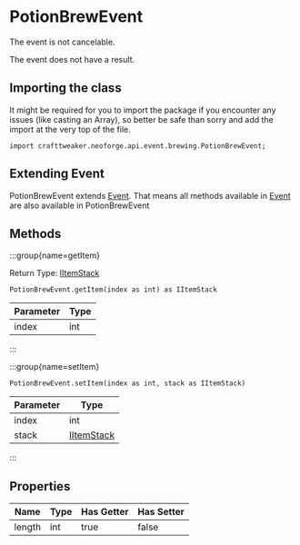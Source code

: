 # PotionBrewEvent

The event is not cancelable.

The event does not have a result.

## Importing the class

It might be required for you to import the package if you encounter any issues (like casting an Array), so better be safe than sorry and add the import at the very top of the file.
```zenscript
import crafttweaker.neoforge.api.event.brewing.PotionBrewEvent;
```


## Extending Event

PotionBrewEvent extends [Event](/neoforge/api/event/Event). That means all methods available in [Event](/neoforge/api/event/Event) are also available in PotionBrewEvent

## Methods

:::group{name=getItem}

Return Type: [IItemStack](/vanilla/api/item/IItemStack)

```zenscript
PotionBrewEvent.getItem(index as int) as IItemStack
```

| Parameter | Type |
|-----------|------|
| index     | int  |


:::

:::group{name=setItem}

```zenscript
PotionBrewEvent.setItem(index as int, stack as IItemStack)
```

| Parameter |                    Type                    |
|-----------|--------------------------------------------|
| index     | int                                        |
| stack     | [IItemStack](/vanilla/api/item/IItemStack) |


:::


## Properties

|  Name  | Type | Has Getter | Has Setter |
|--------|------|------------|------------|
| length | int  | true       | false      |

